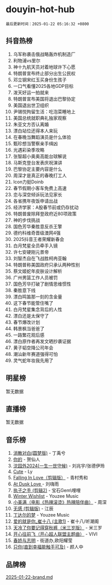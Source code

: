 # douyin-hot-hub

`最后更新时间：2025-01-22 05:16:32 +0800`

## 抖音热榜

1. 乌军称袭击俄战略轰炸机制造厂
1. 利物浦vs里尔
1. 神十九航天员对着地球许下心愿
1. 特朗普宣布终止部分出生公民权
1. 邓立钢宋红玉买身份生孩子
1. 一口气看懂2025各地GDP目标
1. 泼天好运一拍就来
1. 特朗普宣布美国将退出巴黎协定
1. 美国退出世卫组织
1. 尹锡悦拘留生活：吃泡菜睡地上
1. 美国总统就职典礼独家观察
1. 朱亚文方否认离婚
1. 漂白站位还得本人来玩
1. 在春晚当舞蹈演员是什么体验
1. 甄珍想当警察亲手缉凶
1. 光遇彩染季攻略
1. 张智超小奥奥高能台球解说
1. 马斯克登台发表庆祝演讲
1. 巴黎协定主要内容是什么
1. 周深才是真正的春晚打工人
1. Icon力挺Doinb
1. 春节假期小客车免费上高速
1. 恋与深空倾诉玩法见家长
1. 各省携年夜饭申请出战
1. 经济学家：A股春节前或仍存扰动
1. 特朗普废除拜登政府近80项政策
1. 神的步伐挑战
1. 国色芳华秦胜意反杀王擎
1. 德约科维奇晋级澳网4强
1. 2025抖音王者荣耀新春会
1. 白月梵星全员牵手入镜
1. 许七安硬刚元景帝
1. 刘智杰自在飞战胜柯冉亚翰
1. 特朗普称美国政府只承认两种性别
1. 蔡文姬蛇年皮肤设计解析
1. 广州男篮工作人员被罚
1. 国色芳华打破了剧情思维惯性
1. 秦胜意下线
1. 漂白鸣笛那一刻的含金量
1. 这下春节能管住嘴了
1. 白月梵星集念背后的人性
1. 漂白还是太保守了
1. 春节爆改计划
1. 韩景枫当爸爸了
1. 一路繁花观后感
1. 漂白原作者再发文晒抄袭证据
1. 黄子韬空降公司年会
1. 潮汕新年赛道强得可怕
1. 灵气蛇年妆我先用了

## 明星榜

暂无数据

## 直播榜

暂无数据

## 音乐榜

1. [消散对白(圆梦版)](https://sf5-hl-cdn-tos.douyinstatic.com/obj/tos-cn-ve-2774/og4jB5I5IizzoZVAAAzWgBMAsMDWoArfwBOiFs) - 丁禹兮
1. [你的](https://sf5-hl-cdn-tos.douyinstatic.com/obj/tos-cn-ve-2774/oYuIeKf42jB7sEV6B2upMdpYAgfrQWj0FeRegh) - 贺仙人
1. [沈园外2024(一生一世守候)](https://sf5-hl-cdn-tos.douyinstatic.com/obj/tos-cn-ve-2774/oAIYMHGCmKaYKFDd6FZBf9AfMfx1eErAAEJAFH) - 刘兆宇/张德伊玲
1. [Cute](https://sf5-hl-cdn-tos.douyinstatic.com/obj/tos-cn-ve-2774/o4IbIzHWKAAB4wsS5qMBRiiAlEBGTpQRNfFvuo) - Ly
1. [Falling In Love（剪辑版）](https://sf5-hl-cdn-tos.douyinstatic.com/obj/tos-cn-ve-2774/o8ajpA8zzgBPahbBIO8AcKGBLJezFCRd1wfP9f) - 青村秀和
1. [ At Dusk  Love ](https://sf5-hl-cdn-tos.douyinstatic.com/obj/tos-cn-ve-2774/o8CrpCf5CaYgI4ZrtQgMQAFEfuGqNnRSDQAPBc) - 刘嗨雨
1. [执子之手 (剪辑2)](https://sf5-hl-cdn-tos.douyinstatic.com/obj/tos-cn-ve-2774/oUoZLQjCc31XzqsBnBQUNgeKtYPBcgbFDwtfcu) - 宝石Gem\哩哩
1. [Winter Wishlist](https://sf5-hl-cdn-tos.douyinstatic.com/obj/tos-cn-ve-2774/oIIgUOeamCFCVAzxN6MFRLIBlLGpUqQxeeHrLE) - Youzee Music
1. [小美满（电影《热辣滚烫》热辣陪伴曲）](https://sf5-hl-cdn-tos.douyinstatic.com/obj/tos-cn-ve-2774/o0GAn2lSgfZIDUgtevCGDQYnFg4CwnrBaxbTZL) - 周深
1. [无感 (剪辑版)](https://sf5-hl-cdn-tos.douyinstatic.com/obj/tos-cn-ve-2774/o0eIsUzJBDlQaQFC5OFlgbMEZC1TFYBftOBn6p) - 江辰
1. [丁达尔的梦](https://sf5-hl-cdn-tos.douyinstatic.com/obj/tos-cn-ve-2774/oMU3WirUZBVQkAC9ccG5P2IQirziZM2RTInUY) - Youzee Music
1. [爱的就是你_崔十八 (主歌1)](https://sf5-hl-cdn-tos.douyinstatic.com/obj/tos-cn-ve-2774/oI5BO5DhFZ6UTcNCnZaOCBLtZ7WIMQGfgnXf5E) - 崔十八/听潮阁
1. [天冷了你要记得穿秋裤（米三岁版）](https://sf5-hl-cdn-tos.douyinstatic.com/obj/tos-cn-ve-2774/oQlIwVIDWiZ6BQilAorS7MA0AgCkQDvcZAdm1) - 米三岁
1. [开心往前飞（开心超人联盟主题曲）](https://sf5-hl-cdn-tos.douyinstatic.com/obj/tos-cn-ve-2774/9d8fb7c82cf1421fb93a9fe925275e0a) - VIVI
1. [春娇与志明](https://sf5-hl-cdn-tos.douyinstatic.com/obj/tos-cn-ve-2774/e530d8fceb7044b39707d7f9ff54add1) - 街道办,欧阳耀莹
1. [只你(直到幸福能触手可及)](https://sf5-hl-cdn-tos.douyinstatic.com/obj/tos-cn-ve-2774/o0lBkRDzFTeaVSUz3ZZSCBVtZ5DIMQGfgmEAuE) - 颜人中

## 品牌榜

[2025-01-22-brand.md](2025-01-22-brand.md)
